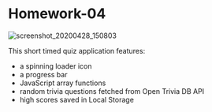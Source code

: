 # Homework-04

![screenshot_20200428_150803](https://user-images.githubusercontent.com/61606793/80542637-3a87cc80-8962-11ea-833c-8d07c3d1c673.png)



This short timed quiz application features: 
  - a spinning loader icon
  - a progress bar
  - JavaScript array functions
  - random trivia questions fetched from Open Trivia DB API
  - high scores saved in Local Storage
  
  
  
  



